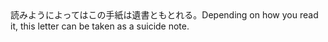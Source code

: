<tr><td>読みようによってはこの手紙は遺書ともとれる。<td><tr><tr><td>Depending on how you read it, this letter can be taken as a suicide note.<td><tr></table>

